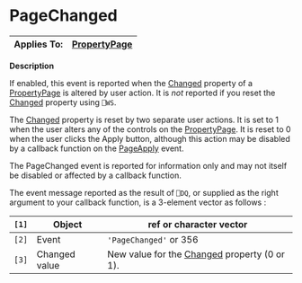 




<h1 class="heading"><span class="name">PageChanged</span></h1>

| Applies To: | [PropertyPage](./propertypage.md) |
| --- | ---  |


**Description**


If enabled, this event is reported when the [Changed](./changed.md) property of a [PropertyPage](./propertypage.md) is altered by user action. It is *not* reported if you reset the [Changed](./changed.md) property using `⎕WS`.


The [Changed](./changed.md) property is reset by two separate user actions. It is set to 1 when the user alters any of the controls on the [PropertyPage](./propertypage.md). It is reset to 0 when the user clicks the Apply button, although this action may be disabled by a callback function on the [PageApply](./pageapply.md) event.


The PageChanged event is reported for information only and may not itself be disabled or affected by a callback function.


The event message reported as the result of `⎕DQ`, or supplied as the right argument to your callback function, is a 3-element vector as follows :


| `[1]` | Object | ref or character vector |
| --- | --- | ---  |
| `[2]` | Event | `'PageChanged'` or 356 |
| `[3]` | Changed value | New value for the [Changed](./changed.md) property (0 or 1). |



